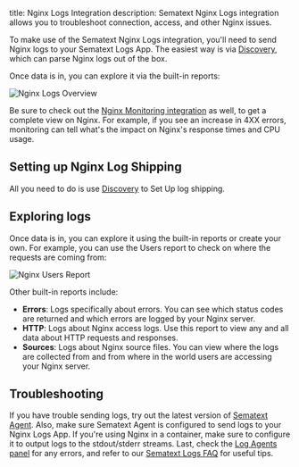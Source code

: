 title: Nginx Logs Integration
description: Sematext Nginx Logs integration allows you to troubleshoot connection, access, and other Nginx issues.

To make use of the Sematext Nginx Logs integration, you'll need to send Nginx logs to your Sematext Logs App. The easiest way is via [Discovery](../logs/discovery/setup), which can parse Nginx logs out of the box.

Once data is in, you can explore it via the built-in reports: 

<img
  class="content-modal-image"
  alt="Nginx Logs Overview"
  src="../../images/logs/nginx-logpack-1.png"
  title="Nginx Logs Overview"
/>

Be sure to check out the [Nginx Monitoring integration](./nginx.md) as well, to get a complete view on Nginx. For example, if you see an increase in 4XX errors, monitoring can tell what's the impact on Nginx's response times and CPU usage.

## Setting up Nginx Log Shipping

All you need to do is use [Discovery](../logs/discovery/setup) to Set Up log shipping.

## Exploring logs

Once data is in, you can explore it using the built-in reports or create your own. For example, you can use the Users report to check on where the requests are coming from:

<img
  class="content-modal-image"
  alt="Nginx Users Report"
  src="../../images/logs/nginx-logpack-2.png"
  title="Nginx Users Report"
/>

Other built-in reports include:

- **Errors**: Logs specifically about errors. You can see which status codes are returned and which errors are logged by your Nginx server.
- **HTTP**: Logs about Nginx access logs. Use this report to view any and all data about HTTP requests and responses.
- **Sources**: Logs about Nginx source files. You can view where the logs are collected from and from where in the world users are accessing your Nginx server.

## Troubleshooting

If you have trouble sending logs, try out the latest version of [Sematext Agent](../agents/sematext-agent/installation/). Also, make sure Sematext Agent is configured to send logs to your Nginx Logs App. If you're using Nginx in a container, make sure to configure it to output logs to the stdout/stderr streams. Last, check the [Log Agents panel](https://sematext.com/docs/fleet/#log-agents) for any errors, and refer to our [Sematext Logs FAQ](https://sematext.com/docs/logs/faq/) for useful tips.

